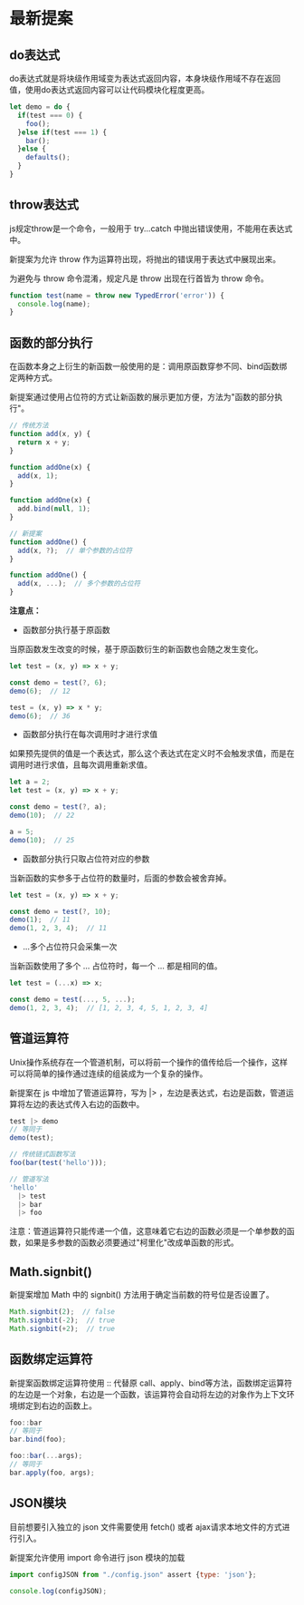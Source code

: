 # 最新提案

## do表达式

do表达式就是将块级作用域变为表达式返回内容，本身块级作用域不存在返回值，使用do表达式返回内容可以让代码模块化程度更高。

```js
let demo = do {
  if(test === 0) {
    foo();
  }else if(test === 1) {
    bar();
  }else {
    defaults();
  }
}
```

## throw表达式

js规定throw是一个命令，一般用于 try...catch 中抛出错误使用，不能用在表达式中。

新提案为允许 throw 作为运算符出现，将抛出的错误用于表达式中展现出来。

为避免与 throw 命令混淆，规定凡是 throw 出现在行首皆为 throw 命令。

```js
function test(name = throw new TypedError('error')) {
  console.log(name);
}
```

## 函数的部分执行

在函数本身之上衍生的新函数一般使用的是：调用原函数穿参不同、bind函数绑定两种方式。

新提案通过使用占位符的方式让新函数的展示更加方便，方法为"函数的部分执行"。

```js
// 传统方法
function add(x, y) {
  return x + y;
}

function addOne(x) {
  add(x, 1);
}

function addOne(x) {
  add.bind(null, 1);
}

// 新提案
function addOne() {
  add(x, ?);  // 单个参数的占位符
}

function addOne() {
  add(x, ...);  // 多个参数的占位符
}
```

**注意点：**

- 函数部分执行基于原函数

当原函数发生改变的时候，基于原函数衍生的新函数也会随之发生变化。

```js
let test = (x, y) => x + y;

const demo = test(?, 6);
demo(6);  // 12

test = (x, y) => x * y;
demo(6);  // 36
```

- 函数部分执行在每次调用时才进行求值

如果预先提供的值是一个表达式，那么这个表达式在定义时不会触发求值，而是在调用时进行求值，且每次调用重新求值。

```js
let a = 2;
let test = (x, y) => x + y;

const demo = test(?, a);
demo(10);  // 22

a = 5;
demo(10);  // 25
```

- 函数部分执行只取占位符对应的参数

当新函数的实参多于占位符的数量时，后面的参数会被舍弃掉。

```js
let test = (x, y) => x + y;

const demo = test(?, 10);
demo(1);  // 11
demo(1, 2, 3, 4);  // 11
```

- ...多个占位符只会采集一次

当新函数使用了多个 ... 占位符时，每一个 ... 都是相同的值。

```js
let test = (...x) => x;

const demo = test(..., 5, ...);
demo(1, 2, 3, 4);  // [1, 2, 3, 4, 5, 1, 2, 3, 4]
```

## 管道运算符

Unix操作系统存在一个管道机制，可以将前一个操作的值传给后一个操作，这样可以将简单的操作通过连续的组装成为一个复杂的操作。

新提案在 js 中增加了管道运算符，写为 |> ，左边是表达式，右边是函数，管道运算将左边的表达式传入右边的函数中。

```js
test |> demo
// 等同于
demo(test);

// 传统链式函数写法
foo(bar(test('hello')));

// 管道写法
'hello'
  |> test
  |> bar
  |> foo
```

注意：管道运算符只能传递一个值，这意味着它右边的函数必须是一个单参数的函数，如果是多参数的函数必须要通过"柯里化"改成单函数的形式。

## Math.signbit()

新提案增加 Math 中的 signbit() 方法用于确定当前数的符号位是否设置了。

```js
Math.signbit(2);  // false
Math.signbit(-2);  // true
Math.signbit(+2);  // true
```

## 函数绑定运算符

新提案函数绑定运算符使用 :: 代替原 call、apply、bind等方法，函数绑定运算符的左边是一个对象，右边是一个函数，该运算符会自动将左边的对象作为上下文环境绑定到右边的函数上。

```js
foo::bar
// 等同于
bar.bind(foo);

foo::bar(...args);
// 等同于
bar.apply(foo, args);
```

## JSON模块

目前想要引入独立的 json 文件需要使用 fetch() 或者 ajax请求本地文件的方式进行引入。

新提案允许使用 import 命令进行 json 模块的加载

```js
import configJSON from "./config.json" assert {type: 'json'};

console.log(configJSON);
```

